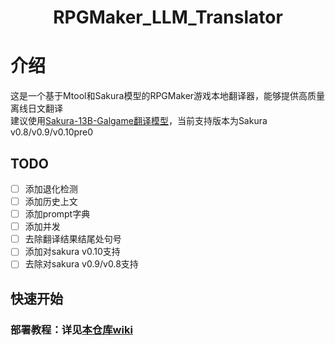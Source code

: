 <div align="center">
<h1>
  RPGMaker_LLM_Translator
</h1>
</div>

# 介绍
这是一个基于Mtool和Sakura模型的RPGMaker游戏本地翻译器，能够提供高质量离线日文翻译  
建议使用[Sakura-13B-Galgame翻译模型](https://github.com/SakuraLLM/Sakura-13B-Galgame)，当前支持版本为Sakura v0.8/v0.9/v0.10pre0

## TODO
- [ ] 添加退化检测
- [ ] 添加历史上文
- [ ] 添加prompt字典
- [ ] 添加并发
- [ ] 去除翻译结果结尾处句号
- [ ] 添加对sakura v0.10支持
- [ ] 去除对sakura v0.9/v0.8支持

## 快速开始
### 部署教程：详见[本仓库wiki](https://github.com/fkiliver/RPGMaker_LLM_Translator/wiki)
